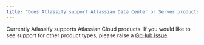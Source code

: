```yaml
---
title: "Does Atlassify support Atlassian Data Center or Server products?"
---
```

Currently Atlassify supports Atlassian Cloud products. If you would like to see support for other product types, please raise a [GitHub issue](https://github.com/setchy/atlassify/issues).